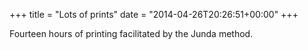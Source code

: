 +++
title = "Lots of prints"
date = "2014-04-26T20:26:51+00:00"
+++

Fourteen hours of printing facilitated by the Junda method.
			
